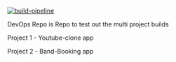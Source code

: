[![build-pipeline](https://github.com/srikanth-girimaiahgari/DevOps/actions/workflows/docker-image.yml/badge.svg)](https://github.com/srikanth-girimaiahgari/DevOps/actions/workflows/docker-image.yml)

DevOps Repo is Repo to test out the multi project builds

Project 1 - Youtube-clone app

Project 2 - Band-Booking app

